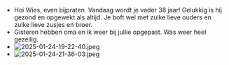 - Hoi Wies, even bijpraten. Vandaag wordt je vader 38 jaar! Gelukkig is hij gezond en opgewekt als altijd. Je boft wel met zulke lieve ouders en zulke lieve zusjes en broer.
- Gisteren hebben oma en ik weer bij jullie opgepast. Was weer heel gezellig.
- ![2025-01-24-19-22-40.jpeg](../assets/2025-01-24-19-22-40.jpeg)
- ![2025-01-24-21-36-03.jpeg](../assets/2025-01-24-21-36-03.jpeg)